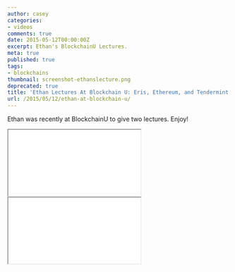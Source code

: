 ```yaml
---
author: casey
categories:
- videos
comments: true
date: 2015-05-12T00:00:00Z
excerpt: Ethan's BlockchainU Lectures.
meta: true
published: true
tags:
- blockchains
thumbnail: screenshot-ethanslecture.png
deprecated: true
title: 'Ethan Lectures At Blockchain U: Eris, Ethereum, and Tendermint'
url: /2015/05/12/ethan-at-blockchain-u/
---
```


Ethan was recently at BlockchainU to give two lectures. Enjoy!

<div class="video-wrap">
    <iframe src="//www.youtube.com/embed/6nRQhkja1do?rel=0;modestbranding=1;autohide=1;showinfo=0;controls=1;color=white;theme=dark;" allowfullscreen></iframe>
</div>

<div class="video-wrap">
    <iframe src="//www.youtube.com/embed/8KCCg67-2OY?rel=0;modestbranding=1;autohide=1;showinfo=0;controls=1;color=white;theme=dark;" allowfullscreen></iframe>
</div>

